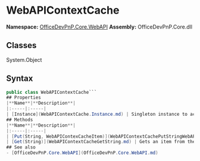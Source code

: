 # WebAPIContextCache

**Namespace:** [OfficeDevPnP.Core.WebAPI](OfficeDevPnP.Core.WebAPI.md)
**Assembly:** OfficeDevPnP.Core.dll
## Classes
System.Object
## Syntax
```C#
public class WebAPIContextCache```
## Properties
|**Name**|**Description**|
|:-----|:-----|
| [Instance](WebAPIContextCache.Instance.md) | Singleton instance to access this class
## Methods
|**Name**|**Description**|
|:-----|:-----|
| [Put(String, WebAPIContexCacheItem)](WebAPIContextCachePutStringWebAPIContexCacheItem.md) | Adds an item to the cache. Updates if the item already existed
| [Get(String)](WebAPIContextCacheGetString.md) | Gets an item from the cache
## See also
- [OfficeDevPnP.Core.WebAPI](OfficeDevPnP.Core.WebAPI.md)
